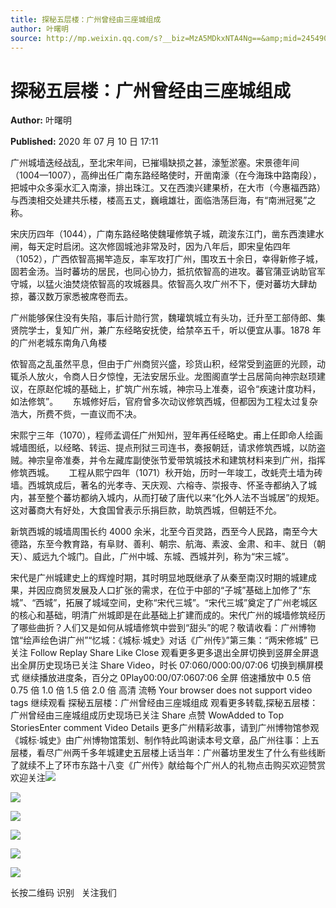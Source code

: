 ```yaml
---
title: 探秘五层楼：广州曾经由三座城组成
author: 叶曙明
source: http://mp.weixin.qq.com/s?__biz=MzA5MDkxNTA4Ng==&amp;mid=2454909583&amp;idx=1&amp;sn=db6ad4883eb8b6544671578b3adcabcc&amp;chksm=87a23aeeb0d5b3f8d6464df4da024338ddf41bd98e8afe29cf3be74326123bb8104478d3f120#rd
---
```


# 探秘五层楼：广州曾经由三座城组成

**Author:** 叶曙明

**Published:** 2020 年 07 月 10 日 17:11

广州城墙迭经战乱，至北宋年间，已摧塌缺损之甚，濠堑淤塞。宋景德年间（1004—1007），高绅出任广南东路经略使时，开凿南濠（在今海珠中路南段），把城中众多渠水汇入南濠，排出珠江。又在西澳兴建果桥，在大市（今惠福西路）与西澳相交处建共乐楼，楼高五丈，巍峨雄壮，面临浩荡巨海，有“南洲冠冕”之称。

宋庆历四年（1044），广南东路经略使魏瓘修筑子城，疏浚东江门，凿东西澳建水闸，每天定时启闭。这次修固城池非常及时，因为八年后，即宋皇佑四年（1052），广西侬智高揭竿造反，率军攻打广州，围攻五十余日，幸得新修子城，固若金汤。当时蕃坊的居民，也同心协力，抵抗侬智高的进攻。蕃官蒲亚讷助官军守城，以猛火油焚烧侬智高的攻城器具。侬智高久攻广州不下，便对蕃坊大肆劫掠，蕃汉数万家悉被席卷而去。

广州能够保住没有失陷，事后计勋行赏，魏瓘筑城立有头功，迁升至工部侍郎、集贤院学士，复知广州，兼广东经略安抚使，给禁卒五千，听以便宜从事。1878 年的广州老城东南角八角楼

侬智高之乱虽然平息，但由于广州商贸兴盛，珍货山积，经常受到盗匪的光顾，动辄杀人放火，令商人日夕惊惶，无法安居乐业。龙图阁直学士吕居简向神宗赵顼建议，在原赵佗城的基础上，扩筑广州东城，神宗马上准奏，诏令“疾速计度功料，如法修筑”。      东城修好后，官府曾多次动议修筑西城，但都因为工程太过复杂浩大，所费不赀，一直议而不决。

宋熙宁三年（1070），程师孟调任广州知州，翌年再任经略史。甫上任即命人绘画城墙图纸，以经略、转运、提点刑狱三司连书，奏报朝廷，请求修筑西城，以防盗贼。神宗皇帝准奏，并令左藏库副使张节爱带筑城技术和建筑材料来到广州，指挥修筑西城。      工程从熙宁四年（1071）秋开始，历时一年竣工，改蚝壳土墙为砖墙。西城筑成后，著名的光孝寺、天庆观、六榕寺、崇报寺、怀圣寺都纳入了城内，甚至整个蕃坊都纳入城内，从而打破了唐代以来“化外人法不当城居”的规矩。这对蕃商大有好处，大食国曾表示乐捐巨款，助筑西城，但朝廷不允。

新筑西城的城墙周围长约 4000 余米，北至今百灵路，西至今人民路，南至今大德路，东至今教育路，有阜财、善利、朝宗、航海、素波、金肃、和丰、就日（朝天）、威远九个城门。自此，广州中城、东城、西城并列，称为“宋三城”。

宋代是广州城建史上的辉煌时期，其时明显地既继承了从秦至南汉时期的城建成果，并因应商贸发展及人口扩张的需求，在位于中部的“子城”基础上加修了“东城”、“西城”，拓展了城域空间，史称“宋代三城”。“宋代三城”奠定了广州老城区的核心和基础，明清广州城即是在此基础上扩建而成的。宋代广州的城墙修筑经历了哪些曲折？人们又是如何从城墙修筑中尝到“甜头”的呢？敬请收看：广州博物馆“绘声绘色讲广州”“忆城：《城标·城史》对话《广州传》”第三集：“两宋修城” 已关注 Follow Replay Share Like Close 观看更多更多退出全屏切换到竖屏全屏退出全屏历史现场已关注 Share Video，时长 07:060/000:00/07:06 切换到横屏模式 继续播放进度条，百分之 0Play00:00/07:0607:06 全屏 倍速播放中 0.5 倍 0.75 倍 1.0 倍 1.5 倍 2.0 倍 高清 流畅 Your browser does not support video tags 继续观看 探秘五层楼：广州曾经由三座城组成 观看更多转载,探秘五层楼：广州曾经由三座城组成历史现场已关注 Share 点赞 WowAdded to Top StoriesEnter comment Video Details 更多广州精彩故事，请到广州博物馆参观《城标·城史》由广州博物馆策划、制作特此鸣谢读本号文章，品广州往事：上五层楼，看尽广州两千多年城建史五层楼上话当年：广州蕃坊里发生了什么有些线断了就续不上了环市东路十八变《广州传》献给每个广州人的礼物点击购买欢迎赞赏欢迎关注![](https://mmbiz.qpic.cn/mmbiz_jpg/PJWG74pLsMaAokgNdAYjaP2sricc0H6pcsxLPZW78pibJ8dhC7NoSX5lr0Ed5rn2V84EiaYdkqPQfR5NtS0vEj5RA/640)

![](https://mmbiz.qpic.cn/mmbiz/ziadDDQxbCJFDq1MaoNclaJOpElczibia6UXtxCadkIvdKUiaLVkuVnhkx32A3JCM6I4howpH175pChoFaXn9gKSicA/640?wx_fmt=png)

![](https://mmbiz.qpic.cn/mmbiz_gif/Ljib4So7yuWhJRhGqTb4UTricdAQOf1Q6TFibyG4akuJsJ6OicI1NTE9NnAfet30u5diaUqmSSUvcFFlpaqF0fQjQZg/640?wx_fmt=gif)

![](https://mmbiz.qpic.cn/mmbiz/ziadDDQxbCJFDq1MaoNclaJOpElczibia6UXtxCadkIvdKUiaLVkuVnhkx32A3JCM6I4howpH175pChoFaXn9gKSicA/640?wx_fmt=png)

![](https://mmbiz.qpic.cn/mmbiz_jpg/oInJic7yAshiaqSneVMv9vN40LutPPrVtibBn3BXOSHAKfLwonYxPBuWIm8zHXS4yXPiaQ5PHeQ4dyXgbzXDufDGZg/640?wx_fmt=jpeg)

![](https://mmbiz.qpic.cn/mmbiz_jpg/PJWG74pLsMaozLudXOzRblBbJLge0Cicrs08tBnq19cGoN0iacXkFnwOiaiaricDicxGzQZsSSZJMHYB9G7FUAlqCzvw/640)

长按二维码 识别   关注我们
